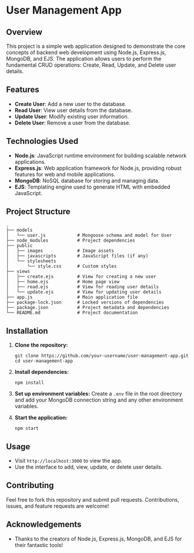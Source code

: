 # User Management App

## Overview

This project is a simple web application designed to demonstrate the core concepts of backend web development using Node.js, Express.js, MongoDB, and EJS. The application allows users to perform the fundamental CRUD operations: Create, Read, Update, and Delete user details.

## Features

- **Create User**: Add a new user to the database.
- **Read User**: View user details from the database.
- **Update User**: Modify existing user information.
- **Delete User**: Remove a user from the database.

## Technologies Used

- **Node.js**: JavaScript runtime environment for building scalable network applications.
- **Express.js**: Web application framework for Node.js, providing robust features for web and mobile applications.
- **MongoDB**: NoSQL database for storing and managing data.
- **EJS**: Templating engine used to generate HTML with embedded JavaScript.

## Project Structure

```
.
├── models
│   └── user.js            # Mongoose schema and model for User
├── node_modules           # Project dependencies
├── public
│   ├── images             # Image assets
│   ├── javascripts        # JavaScript files (if any)
│   └── stylesheets
│       └── style.css      # Custom styles
├── views
│   ├── create.ejs         # View for creating a new user
│   ├── home.ejs           # Home page view
│   ├── read.ejs           # View for reading user details
│   └── update.ejs         # View for updating user details
├── app.js                 # Main application file
├── package-lock.json      # Locked versions of dependencies
├── package.json           # Project metadata and dependencies
└── README.md              # Project documentation
```

## Installation

1. **Clone the repository:**
   ```
   git clone https://github.com/your-username/user-management-app.git
   cd user-management-app
   ```

2. **Install dependencies:**
   ```
   npm install
   ```

3. **Set up environment variables:**
   Create a `.env` file in the root directory and add your MongoDB connection string and any other environment variables.

4. **Start the application:**
   ```
   npm start
   ```

## Usage

- Visit `http://localhost:3000` to view the app.
- Use the interface to add, view, update, or delete user details.

## Contributing

Feel free to fork this repository and submit pull requests. Contributions, issues, and feature requests are welcome!

## Acknowledgements

- Thanks to the creators of Node.js, Express.js, MongoDB, and EJS for their fantastic tools!
